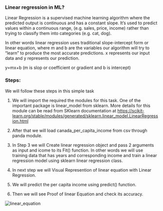 
### Linear regression in ML?
Linear Regression is a supervised machine learning algorithm where the predicted output is continuous and has a constant slope. It’s used to predict values within a continuous range, (e.g. sales, price, income) rather than trying to classify them into categories (e.g. cat, dog). 


In other words linear regression uses traditional slope-intercept form or linear equation, where m and b are the variables our algorithm will try to “learn” to produce the most accurate predictions. x represents our input data and y represents our prediction.

y=mx+b (m is slop or coefficient or gradient and b is intercept)

### Steps:
We will follow these steps in this simple task

1) We will import the required the modules for this task. One of the important package is linear_model from sklearn. More details for this module can be read from   SKlearn documentation at https://scikit-learn.org/stable/modules/generated/sklearn.linear_model.LinearRegression.html

2) After that we will load canada_per_capita_income from csv through panda module. 

3) In Step 3 we will Create linear regression object and pass 2 arguments as input and icome to its Fit() function. In other words we will use training data that has years and corresponding income and train a linear regression model using sklearn linear regression class.

4) In next step we will Visual Represention of linear equation with Linear Regression.

5) We will predict the per capita income using predict() function. 

6) Then we will see Proof of linear Equation and check its accuracy.

![linear_equation](https://user-images.githubusercontent.com/17771301/96145348-67766e80-0f05-11eb-8d54-807bdd5de6c7.png)
